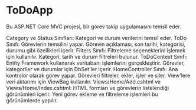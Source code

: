 # ToDoApp


Bu ASP.NET Core MVC projesi, bir görev takip uygulamasını temsil eder. 

Category ve Status Sınıfları: Kategori ve durum verilerini temsil eder.
ToDo Sınıfı: Görevlerin temsilini yapar. Görevin açıklaması, son tarihi, kategorisi, durumu gibi özellikleri içerir.
Filters Sınıfı: Filtreleme seçeneklerini işlemek için kullanılır. Kategori, tarih ve durum filtreleri bulunur.
ToDoContext Sınıfı: Entity Framework kullanarak veritabanı işlemlerini gerçekleştirir. Görevler, kategoriler ve durumlar için DbSet'ler içerir.
HomeController Sınıfı: Ana kontrolör olarak görev yapar. Görevleri filtreler, ekler, işler ve siler. View'lere veri aktarımı için ViewBag kullanılır.
Views/Home/Add.cshtml ve Views/Home/Index.cshtml: HTML formları ve görevlerin listelendiği görünümleri içerir. Yeni görev ekleme ve filtreleme işlemleri bu görünümlerde yapılır.
